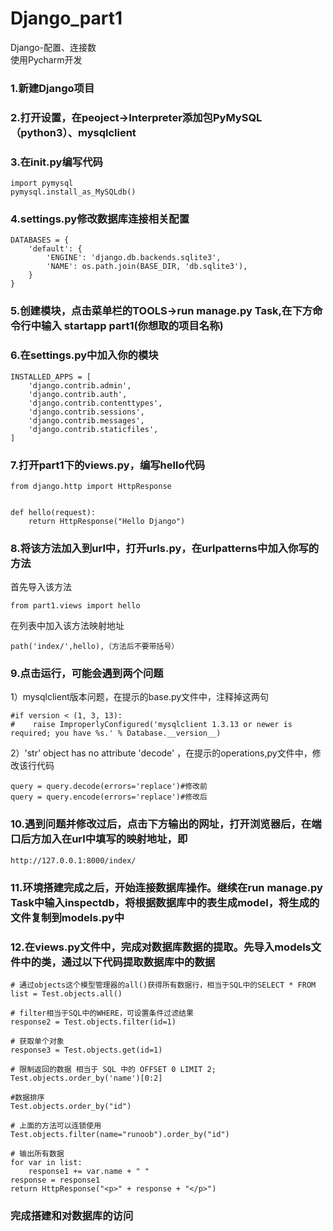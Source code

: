 # Django_part1  
Django-配置、连接数  
使用Pycharm开发  
### 1.新建Django项目  
### 2.打开设置，在peoject->Interpreter添加包PyMySQL（python3）、mysqlclient  
### 3.在init.py编写代码 

    import pymysql  
	pymysql.install_as_MySQLdb()   

### 4.settings.py修改数据库连接相关配置

	DATABASES = {
    	'default': {
        	'ENGINE': 'django.db.backends.sqlite3',
        	'NAME': os.path.join(BASE_DIR, 'db.sqlite3'),
    	}
	}
	
### 5.创建模块，点击菜单栏的TOOLS->run manage.py Task,在下方命令行中输入 startapp part1(你想取的项目名称)
### 6.在settings.py中加入你的模块

	INSTALLED_APPS = [
    	'django.contrib.admin',
    	'django.contrib.auth',
    	'django.contrib.contenttypes',
    	'django.contrib.sessions',
    	'django.contrib.messages',
    	'django.contrib.staticfiles',
	]
	
### 7.打开part1下的views.py，编写hello代码
	from django.http import HttpResponse


	def hello(request):
    	return HttpResponse("Hello Django")

### 8.将该方法加入到url中，打开urls.py，在urlpatterns中加入你写的方法
首先导入该方法

	from part1.views import hello
在列表中加入该方法映射地址

	path('index/',hello),（方法后不要带括号）
	
### 9.点击运行，可能会遇到两个问题  
1）mysqlclient版本问题，在提示的base.py文件中，注释掉这两句

	#if version < (1, 3, 13):
	#    raise ImproperlyConfigured('mysqlclient 1.3.13 or newer is required; you have %s.' % Database.__version__)
2）'str' object has no attribute 'decode' ，在提示的operations,py文件中，修改该行代码
	
	query = query.decode(errors='replace')#修改前
	query = query.encode(errors='replace')#修改后
### 10.遇到问题并修改过后，点击下方输出的网址，打开浏览器后，在端口后方加入在url中填写的映射地址，即

	http://127.0.0.1:8000/index/
	
### 11.环境搭建完成之后，开始连接数据库操作。继续在run manage.py Task中输入inspectdb，将根据数据库中的表生成model，将生成的文件复制到models.py中

### 12.在views.py文件中，完成对数据库数据的提取。先导入models文件中的类，通过以下代码提取数据库中的数据

	# 通过objects这个模型管理器的all()获得所有数据行，相当于SQL中的SELECT * FROM
    list = Test.objects.all()
        
    # filter相当于SQL中的WHERE，可设置条件过滤结果
    response2 = Test.objects.filter(id=1) 
    
    # 获取单个对象
    response3 = Test.objects.get(id=1) 
    
    # 限制返回的数据 相当于 SQL 中的 OFFSET 0 LIMIT 2;
    Test.objects.order_by('name')[0:2]
    
    #数据排序
    Test.objects.order_by("id")
    
    # 上面的方法可以连锁使用
    Test.objects.filter(name="runoob").order_by("id")
    
    # 输出所有数据
    for var in list:
        response1 += var.name + " "
    response = response1
    return HttpResponse("<p>" + response + "</p>")
	
### 完成搭建和对数据库的访问

